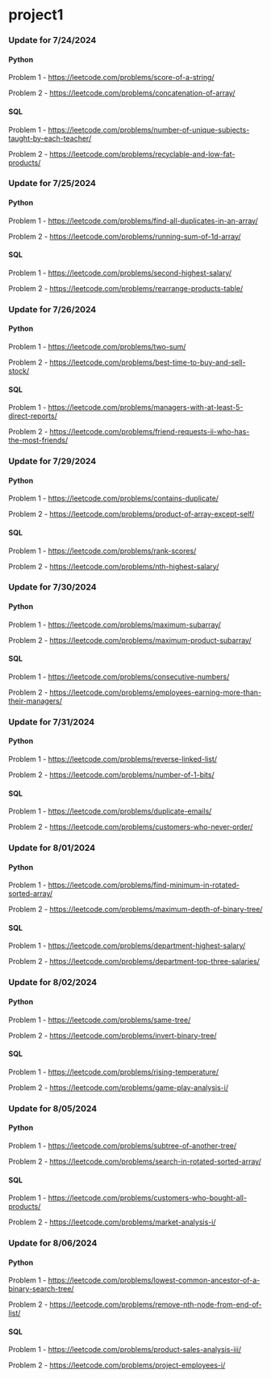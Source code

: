 # project1


### Update for 7/24/2024

#### Python 

Problem 1 - https://leetcode.com/problems/score-of-a-string/

Problem 2 - https://leetcode.com/problems/concatenation-of-array/


#### SQL

Problem 1 - https://leetcode.com/problems/number-of-unique-subjects-taught-by-each-teacher/

Problem 2 - https://leetcode.com/problems/recyclable-and-low-fat-products/




### Update for 7/25/2024

#### Python 

Problem 1 - https://leetcode.com/problems/find-all-duplicates-in-an-array/

Problem 2 - https://leetcode.com/problems/running-sum-of-1d-array/


#### SQL

Problem 1 - https://leetcode.com/problems/second-highest-salary/

Problem 2 - https://leetcode.com/problems/rearrange-products-table/




### Update for 7/26/2024

#### Python 

Problem 1 - https://leetcode.com/problems/two-sum/

Problem 2 - https://leetcode.com/problems/best-time-to-buy-and-sell-stock/


#### SQL

Problem 1 - https://leetcode.com/problems/managers-with-at-least-5-direct-reports/

Problem 2 - https://leetcode.com/problems/friend-requests-ii-who-has-the-most-friends/




### Update for 7/29/2024

#### Python 

Problem 1 - https://leetcode.com/problems/contains-duplicate/

Problem 2 - https://leetcode.com/problems/product-of-array-except-self/


#### SQL

Problem 1 - https://leetcode.com/problems/rank-scores/

Problem 2 - https://leetcode.com/problems/nth-highest-salary/




### Update for 7/30/2024

#### Python 

Problem 1 - https://leetcode.com/problems/maximum-subarray/

Problem 2 - https://leetcode.com/problems/maximum-product-subarray/


#### SQL

Problem 1 - https://leetcode.com/problems/consecutive-numbers/

Problem 2 - https://leetcode.com/problems/employees-earning-more-than-their-managers/




### Update for 7/31/2024

#### Python 

Problem 1 - https://leetcode.com/problems/reverse-linked-list/

Problem 2 - https://leetcode.com/problems/number-of-1-bits/


#### SQL

Problem 1 - https://leetcode.com/problems/duplicate-emails/

Problem 2 - https://leetcode.com/problems/customers-who-never-order/




### Update for 8/01/2024

#### Python 

Problem 1 - https://leetcode.com/problems/find-minimum-in-rotated-sorted-array/

Problem 2 - https://leetcode.com/problems/maximum-depth-of-binary-tree/


#### SQL

Problem 1 - https://leetcode.com/problems/department-highest-salary/

Problem 2 - https://leetcode.com/problems/department-top-three-salaries/




### Update for 8/02/2024

#### Python 

Problem 1 - https://leetcode.com/problems/same-tree/

Problem 2 - https://leetcode.com/problems/invert-binary-tree/


#### SQL

Problem 1 - https://leetcode.com/problems/rising-temperature/

Problem 2 - https://leetcode.com/problems/game-play-analysis-i/




### Update for 8/05/2024

#### Python 

Problem 1 - https://leetcode.com/problems/subtree-of-another-tree/

Problem 2 - https://leetcode.com/problems/search-in-rotated-sorted-array/


#### SQL

Problem 1 - https://leetcode.com/problems/customers-who-bought-all-products/

Problem 2 - https://leetcode.com/problems/market-analysis-i/




### Update for 8/06/2024

#### Python 

Problem 1 - https://leetcode.com/problems/lowest-common-ancestor-of-a-binary-search-tree/

Problem 2 - https://leetcode.com/problems/remove-nth-node-from-end-of-list/


#### SQL

Problem 1 - https://leetcode.com/problems/product-sales-analysis-iii/

Problem 2 - https://leetcode.com/problems/project-employees-i/
